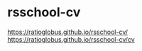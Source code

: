# rsschool-cv
https://ratioglobus.github.io/rsschool-cv/
https://ratioglobus.github.io/rsschool-cv/cv
